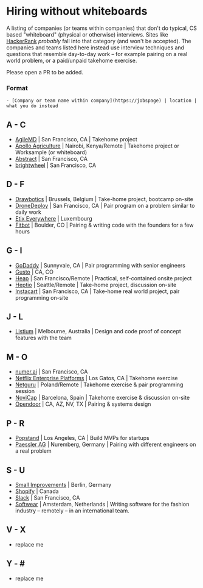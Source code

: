 # Hiring without whiteboards
A listing of companies (or teams within companies) that don't do typical, CS based "whiteboard" (physical or otherwise) interviews. Sites like [HackerRank](https://www.hackerrank.com/) _probably_ fall into that category (and won't be accepted). The companies and teams listed here instead use interview techniques and questions that resemble day-to-day work – for example pairing on a real world problem, or a paid/unpaid takehome exercise.

Please open a PR to be added.

### Format

```
- [Company or team name within company](https://jobspage) | location | what you do instead
```

## A - C
- [AgileMD](https://angel.co/agilemd/jobs) | San Francisco, CA | Takehome project
- [Apollo Agriculture](https://apolloagriculture.com/) | Nairobi, Kenya/Remote | Takehome project or Worksample (or whiteboard)
- [Abstract](https://angel.co/abstract/jobs) | San Francisco, CA
- [brightwheel](https://angel.co/brightwheel/jobs) | San Francisco, CA

## D - F
- [Drawbotics](https://www.drawbotics.com/en/join-us/) | Brussels, Belgium | Take-home project, bootcamp on-site
- [DroneDeploy](https://www.dronedeploy.com/careers.html) | San Francisco, CA | Pair program on a problem similar to daily work
- [Etix Everywhere](https://www.etixeverywhere.com/en/job-offers/) | Luxembourg
- [Fitbot](https://thefitbot.com/careers.html) | Boulder, CO | Pairing & writing code with the founders for a few hours

## G - I
- [GoDaddy](https://www.godaddy.com/careers/overview) | Sunnyvale, CA | Pair programming with senior engineers
- [Gusto](https://gusto.com/about/careers) | CA, CO
- [Heap](https://heapanalytics.com/jobs) | San Francisco/Remote | Practical, self-contained onsite project
- [Heptio](https://www.heptio.com/jobs/) | Seattle/Remote | Take-home project, discussion on-site
- [Instacart](https://careers.instacart.com/) | San Francisco, CA | Take-home real world project, pair programming on-site

## J - L
- [Listium](https://listium.com/jobs) | Melbourne, Australia | Design and code proof of concept features with the team

## M - O
- [numer.ai](https://angel.co/numerai/jobs) | San Francisco, CA
- [Netflix Enterprise Platforms](https://jobs.netflix.com/jobs/861237) | Los Gatos, CA | Takehome exercise
- [Netguru](https://www.netguru.co/career) | Poland/Remote | Takehome exercise & pair programming session
- [NoviCap](https://novicap.com/en/careers.html) | Barcelona, Spain | Takehome exercise & discussion on-site
- [Opendoor](https://www.opendoor.com/jobs) | CA, AZ, NV, TX | Pairing & systems design

## P - R
- [Popstand](http://www.popstand.com) | Los Angeles, CA | Build MVPs for startups
- [Paessler AG](https://www.paessler.com/company/career/jobs) | Nuremberg, Germany | Pairing with different engineers on a real problem

## S - U
- [Small Improvements](https://www.small-improvements.com/careers/) | Berlin, Germany
- [Shopify](https://www.shopify.com/careers) | Canada
- [Slack](https://slack.com/jobs) | San Francisco, CA
- [Softwear](http://nl.softwear.nl/vacatures) | Amsterdam, Netherlands | Writing software for the fashion industry – remotely – in an international team.

## V - X
- replace me

## Y - \#
- replace me
